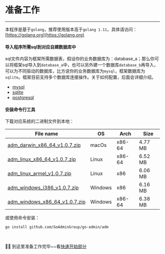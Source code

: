 # 准备工作
---

本程序是基于```golang```，推荐使用版本高于```golang 1.11```，具体请访问：[https://golang.org](https://golang.org)

#### 导入程序所需sql到对应<strong>自建数据库</strong>中

sql文件内容为框架所需数据表，假设你的业务数据库为：database_a；那么你可以将框架sql导入到```database_a```中，也可以另外建一个数据库```database_b```再导入，可以为不同驱动的数据库，比方说你的业务数据库为```mysql```，框架数据库为```sqlite```。框架目前支持多个数据库连接操作。关于如何配置，后面会详细介绍。

- [mysql](https://raw.githubusercontent.com/GoAdminGroup/go-admin/master/data/admin.sql)
- [sqlite](https://raw.githubusercontent.com/GoAdminGroup/go-admin/master/data/admin.db)
- [postgresql](https://raw.githubusercontent.com/GoAdminGroup/go-admin/master/data/admin.pgsql)

#### 安装命令行工具

下载对应系统的二进制文件到本地：

|  File name   | OS  | Arch  | Size  |
|  ----  | ----  | ----  |----  |
| [adm_darwin_x86_64_v1.0.7.zip](http://file.go-admin.cn/go_admin/cli/v1_0_7/adm_darwin_x86_64_v1.0.7.zip)  | macOs | x86-64 | 4.77 MB
| [adm_linux_x86_64_v1.0.7.zip](http://file.go-admin.cn/go_admin/cli/v1_0_7/adm_linux_x86_64_v1.0.7.zip)  | Linux | x86-64   | 6.52 MB
| [adm_linux_armel_v1.0.7.zip](http://file.go-admin.cn/go_admin/cli/v1_0_7/adm_linux_armel_v1.0.7.zip)  | Linux | x86   | 6.06 MB
| [adm_windows_i386_v1.0.7.zip](http://file.go-admin.cn/go_admin/cli/v1_0_7/adm_windows_i386_v1.0.7.zip)  | Windows | x86  |6.16 MB
| [adm_windows_x86_64_v1.0.7.zip](http://file.go-admin.cn/go_admin/cli/v1_0_7/adm_windows_x86_64_v1.0.7.zip)  | Windows | x86-64   |6.38 MB



或使用命令安装：

```
go install github.com/GoAdminGroup/go-admin/adm
```

<br>

🍺🍺 到这里准备工作完毕~~看[快速开始部分](quick_start)